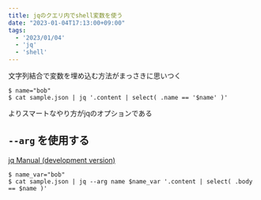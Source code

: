 ```yaml
---
title: jqのクエリ内でshell変数を使う
date: "2023-01-04T17:13:00+09:00"
tags:
  - '2023/01/04'
  - 'jq'
  - 'shell'
---
```


文字列結合で変数を埋め込む方法がまっさきに思いつく

```shell
$ name="bob"
$ cat sample.json | jq '.content | select( .name == '$name' )'
```

よりスマートなやり方がjqのオプションである

##  `--arg` を使用する

[jq Manual (development version)](https://stedolan.github.io/jq/manual/#Invokingjq)

```shell
$ name_var="bob"
$ cat sample.json | jq --arg name $name_var '.content | select( .body == $name )'
```
